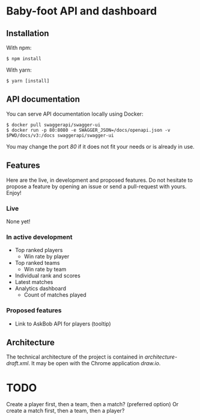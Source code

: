# Baby-foot API and dashboard

## Installation

With npm:

```text
$ npm install
```

With yarn:

```text
$ yarn [install]
```

## API documentation

You can serve API documentation locally using Docker:

```text
$ docker pull swaggerapi/swagger-ui
$ docker run -p 80:8080 -e SWAGGER_JSON=/docs/openapi.json -v $PWD/docs/v3:/docs swaggerapi/swagger-ui
```

You may change the port *80* if it does not fit your needs or is already in use.

## Features

Here are the live, in development and proposed features. Do not hesitate to
propose a feature by opening an issue or send a pull-request with yours. Enjoy!

### Live

None yet!

### In active development

- Top ranked players
  - Win rate by player
- Top ranked teams
  - Win rate by team
- Individual rank and scores
- Latest matches
- Analytics dashboard
  - Count of matches played

### Proposed features

- Link to AskBob API for players (tooltip)

## Architecture

The technical architecture of the project is contained in
*architecture-draft.xml*. It may be open with the Chrome application *draw.io*.

# TODO

Create a player first, then a team, then a match? (preferred option)
Or create a match first, then a team, then a player?
